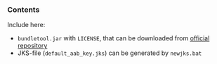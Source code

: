 ### Contents

Include here:
- `bundletool.jar` with `LICENSE`, that can be downloaded 
from [official repository](https://github.com/google/bundletool/releases)
- JKS-file (`default_aab_key.jks`) can be generated by `newjks.bat`
